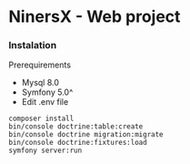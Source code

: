 # NinersX - Web project
### Instalation

Prerequirements
- Mysql 8.0
- Symfony 5.0^
- Edit .env file
```shell
composer install
bin/console doctrine:table:create
bin/console doctrine migration:migrate
bin/console doctrine:fixtures:load
symfony server:run
```

